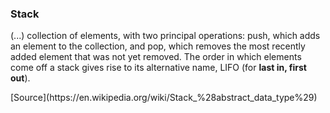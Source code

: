 ### Stack

(...) collection of elements, with two principal operations: push, which adds an element to the collection, and pop, which removes the most recently added element that was not yet removed. The order in which elements come off a stack gives rise to its alternative name, LIFO (for __last in, first out__).

<div class="source">[Source](https://en.wikipedia.org/wiki/Stack_%28abstract_data_type%29)</div>
